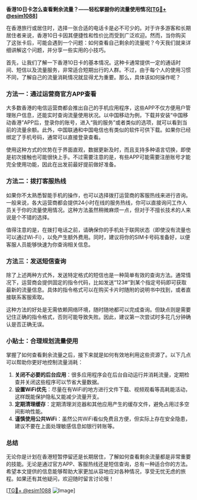 **香港10日卡怎么查看剩余流量？——轻松掌握你的流量使用情况[[TG💪+ @esim1088](https://t.me/s/esim1088)]**

在香港旅行或居住时，选择一张合适的电话卡是必不可少的。对于许多游客和长期居住者来说，香港10日卡因其便捷性和性价比而受到广泛欢迎。然而，当你购买了这张卡后，可能会遇到一个问题：如何查看自己剩余的流量呢？今天我们就来详细讲解这个问题，并分享一些实用的小技巧。

首先，让我们了解一下香港10日卡的基本情况。这种卡通常提供一定的通话时间、短信以及流量服务，非常适合短期出行的人群。不过，由于每个人的使用习惯不同，了解自己的流量消耗情况就显得尤为重要。那么，具体该如何操作呢？

### 方法一：通过运营商官方APP查看

大多数香港的电信运营商都会推出自己的手机应用程序，这些APP不仅方便用户管理账户信息，还能实时查询流量使用状况。以中国移动为例，下载并安装“中国移动香港”APP后，登录你的账号，进入“我的服务”或者类似的选项，就可以看到当前的流量余额。此外，中国联通和中国电信也有类似的软件可供下载。如果你已经绑定了手机号码，通常可以直接登录查看。

使用这种方式的优势在于界面直观，数据更新及时，而且支持多种语言切换，即使是初次接触也可能很快上手。不过需要注意的是，有些APP可能需要注册账号才能完全使用功能，因此在出发前最好提前做好准备。

### 方法二：拨打客服热线

如果你不太熟悉智能手机的操作，也可以选择拨打运营商的客服热线来进行咨询。一般来说，各大运营商都会提供24小时在线的服务热线，你可以直接询问工作人员关于你的流量使用情况。这种方法虽然稍微麻烦一点，但对于不擅长技术的人来说是个不错的选择。

值得注意的是，在拨打电话之前，请确保你的手机处于联网状态（即使没有流量也可以通过Wi-Fi），以免产生额外费用。同时，建议将你的SIM卡号码准备好，以便客服人员能够快速为你查询相关信息。

### 方法三：发送短信查询

除了上述两种方式外，发送特定格式的短信也是一种简单有效的查询方法。通常情况下，运营商会提供固定的指令代码，比如发送“123#”到某个指定号码即可获取最新的流量信息。具体的指令格式可以在购买卡片时随附的说明书中找到，或者直接联系客服索取。

这种方法的好处是无需依赖网络环境，随时随地都可以完成查询。但缺点则是需要记住正确的指令格式，否则可能导致失败。因此，建议第一次尝试时多花几分钟确认是否正确无误。

### 小贴士：合理规划流量使用

掌握了如何查看剩余流量之后，接下来就是如何有效地利用这些资源了。以下几点可以帮助你更好地控制流量消耗：

1. **关闭不必要的后台应用**：很多应用程序会在后台自动运行并消耗流量，定期检查并关闭这些程序可以节省大量数据。
2. **设置WiFi优先**：尽量在有WiFi的地方进行文件下载、视频观看等高耗能活动，这样既能保护隐私又能减少流量开支。
3. **定期清理缓存**：定期清理浏览器和其他应用产生的缓存文件，避免占用过多空间影响性能。
4. **谨慎使用公共WiFi**：虽然公共WiFi看似免费且方便，但实际上存在安全隐患，建议不要在上面处理敏感信息如银行转账等。

### 总结

无论你是计划在香港短暂停留还是长期居住，了解如何查看剩余流量都是非常重要的技能。无论是通过官方APP、客服热线还是短信查询，总有一种适合你的方法。希望本文提供的信息能够帮助大家更加从容地应对各种情况，享受无忧无虑的旅程。如果还有其他疑问，欢迎随时留言讨论哦！

[[TG💪+ @esim1088](https://t.me/s/esim1088) ![Image](https://i.postimg.cc/4NQfJmqS/Snipaste-2025-05-13-00-14-12.png)]